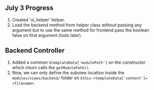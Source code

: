 ## July 3 Progress

1.	Created 'ui_helper' helper.
2.	Load the backend method from helper class without passing any argument but to use the same method for frontend pass the boolean false on first argument.(todo later).

## Backend Controller
1.	Added a common `$templateData['modulePath']` on the constructor which inturn calls the `getModulePath()`.
2.	Now, we can only define the subview location inside the `modules/views/backend/` folder on `$this->templateData['content']=<filename>`.